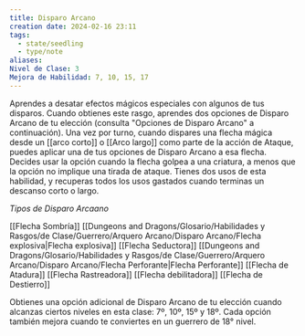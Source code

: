 ```yaml
---
title: Disparo Arcano
creation date: 2024-02-16 23:11
tags:
  - state/seedling
  - type/note
aliases: 
Nivel de Clase: 3
Mejora de Habilidad: 7, 10, 15, 17
---
```

Aprendes a desatar efectos mágicos especiales con algunos de tus disparos. Cuando obtienes este rasgo, aprendes dos opciones de Disparo Arcano de tu elección (consulta "Opciones de Disparo Arcano" a continuación).
Una vez por turno, cuando dispares una flecha mágica desde un [[arco corto]] o [[Arco largo]] como parte de la acción de Ataque, puedes aplicar una de tus opciones de Disparo Arcano a esa flecha. Decides usar la opción cuando la flecha golpea a una criatura, a menos que la opción no implique una tirada de ataque. Tienes dos usos de esta habilidad, y recuperas todos los usos gastados cuando terminas un descanso corto o largo.

*Tipos de Disparo Arcaano*

[[Flecha Sombría]]
[[Dungeons and Dragons/Glosario/Habilidades y Rasgos/de Clase/Guerrero/Arquero Arcano/Disparo Arcano/Flecha explosiva|Flecha explosiva]]
[[Flecha Seductora]]
[[Dungeons and Dragons/Glosario/Habilidades y Rasgos/de Clase/Guerrero/Arquero Arcano/Disparo Arcano/Flecha Perforante|Flecha Perforante]]
[[Flecha de Atadura]]
[[Flecha Rastreadora]]
[[Flecha debilitadora]]
[[Flecha de Destierro]]

Obtienes una opción adicional de Disparo Arcano de tu elección cuando alcanzas ciertos niveles en esta clase: 7º, 10º, 15º y 18º. Cada opción también mejora cuando te conviertes en un guerrero de 18° nivel.


